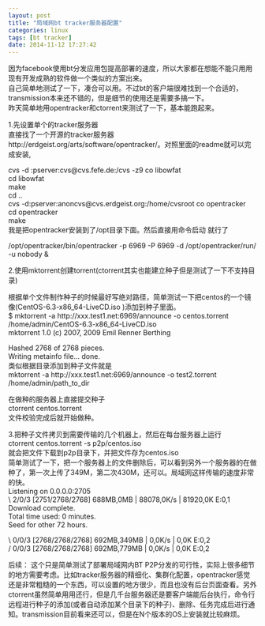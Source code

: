 ```yaml
---
layout: post
title: "局域网bt tracker服务器配置"
categories: linux
tags: [bt tracker]
date: 2014-11-12 17:27:42
---
```


因为facebook使用bt分发应用包提高部署的速度，所以大家都在想能不能只用用现有开发成熟的软件做一个类似的方案出来。<br>
自己简单地测试了一下，凑合可以用。不过bt的客户端很难找到一个合适的，transmission本来还不错的，但是细节的使用还是需要多搞一下。<br>
昨天简单地用opentracker和ctorrent来测试了一下，基本能跑起来。</p>
<p>1.先设置单个的tracker服务器<br>
直接找了一个开源的tracker服务器 http://erdgeist.org/arts/software/opentracker/。对照里面的readme就可以完成安装,</p>
<p>cvs -d :pserver:cvs@cvs.fefe.de:/cvs -z9 co libowfat<br>
cd libowfat<br>
make<br>
cd ..<br>
cvs -d:pserver:anoncvs@cvs.erdgeist.org:/home/cvsroot co opentracker<br>
cd opentracker<br>
make<br>
我是把opentracker安装到了/opt目录下面。然后直接用命令启动 就行了</p>
<p>/opt/opentracker/bin/opentracker -p 6969 -P 6969 -d /opt/opentracker/run/ -u nobody &amp;</p>
<p>2.使用mktorrent创建torrent(ctorrent其实也能建立种子但是测试了一下不支持目录)</p>
<p>根据单个文件制作种子的时候最好写绝对路径，简单测试一下把centos的一个镜像(CentOS-6.3-x86_64-LiveCD.iso )添加到种子里面。<br>
$ mktorrent -a http://xxx.test1.net:6969/announce -o centos.torrent /home/admin/CentOS-6.3-x86_64-LiveCD.iso<br>
mktorrent 1.0 (c) 2007, 2009 Emil Renner Berthing</p>
<p>Hashed 2768 of 2768 pieces.<br>
Writing metainfo file… done.<br>
类似根据目录添加到种子文件就是<br>
mktorrent -a http://xxx.test1.net:6969/announce -o test2.torrent /home/admin/path_to_dir</p>
<p>在做种的服务器上直接提交种子<br>
ctorrent centos.torrent<br>
文件校验完成后就开始做种。</p>
<p>3.把种子文件拷贝到需要传输的几个机器上，然后在每台服务器上运行<br>
ctorrent centos.torrent -s p2p/centos.iso<br>
就会把文件下载到p2p目录下，并把文件存为centos.iso<br>
简单测试了一下，把一个服务器上的文件删除后，可以看到另外一个服务器的在做种了，第一次上传了349M，第二次430M，还可以。局域网这样传输的速度非常的快。<br>
Listening on 0.0.0.0:2705<br>
\ 2/0/3 [2751/2768/2768] 688MB,0MB | 88078,0K/s | 81920,0K E:0,1<br>
Download complete.<br>
Total time used: 0 minutes.<br>
Seed for other 72 hours.</p>
<p>\ 0/0/3 [2768/2768/2768] 692MB,349MB | 0,0K/s | 0,0K E:0,2<br>
/ 0/0/3 [2768/2768/2768] 692MB,779MB | 0,0K/s | 0,0K E:0,2 </p>
<p>后续： 这个只是简单测试了部署局域网内BT P2P分发的可行性，实际上很多细节的地方需要考虑。比如tracker服务器的精细化、集群化配置，opentracker感觉还是非常粗糙的一个东西，可以设置的地方很少，而且也没有后台页面查看。另外ctorrent虽然简单用用还行，但是几千台服务器还是要客户端能后台执行，命令行远程进行种子的添加(或者自动添加某个目录下的种子)、删除、任务完成后进行通知。transmission目前看来还可以，但是在N个版本的OS上安装就比较麻烦。</p>
